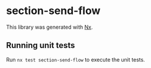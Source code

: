 # section-send-flow

This library was generated with [Nx](https://nx.dev).

## Running unit tests

Run `nx test section-send-flow` to execute the unit tests.

